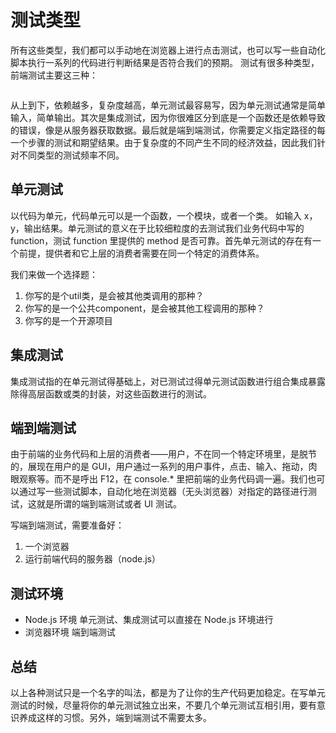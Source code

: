 # 测试类型

所有这些类型，我们都可以手动地在浏览器上进行点击测试，也可以写一些自动化脚本执行一系列的代码进行判断结果是否符合我们的预期。
测试有很多种类型，前端测试主要这三种：

<img :src="$withBase('/assets/test-type.png')">

从上到下，依赖越多，复杂度越高，单元测试最容易写，因为单元测试通常是简单输入，简单输出。其次是集成测试，因为你很难区分到底是一个函数还是依赖导致的错误，像是从服务器获取数据。最后就是端到端测试，你需要定义指定路径的每一个步骤的测试和期望结果。由于复杂度的不同产生不同的经济效益，因此我们针对不同类型的测试频率不同。

## 单元测试

以代码为单元，代码单元可以是一个函数，一个模块，或者一个类。
如输入 x，y，输出结果。单元测试的意义在于比较细粒度的去测试我们业务代码中写的 function，测试 function 里提供的 method 是否可靠。首先单元测试的存在有一个前提，提供者和它上层的消费者需要在同一个特定的消费体系。

我们来做一个选择题：
1. 你写的是个util类，是会被其他类调用的那种？
2. 你写的是一个公共component，是会被其他工程调用的那种？
3. 你写的是一个开源项目

## 集成测试

集成测试指的在单元测试得基础上，对已测试过得单元测试函数进行组合集成暴露除得高层函数或类的封装，对这些函数进行的测试。

## 端到端测试

由于前端的业务代码和上层的消费者——用户，不在同一个特定环境里，是脱节的，展现在用户的是 GUI，用户通过一系列的用户事件，点击、输入、拖动，肉眼观察等。而不是呼出 F12，在 console.* 里把前端的业务代码调一遍。我们也可以通过写一些测试脚本，自动化地在浏览器（无头浏览器）对指定的路径进行测试，这就是所谓的端到端测试或者 UI 测试。

写端到端测试，需要准备好：
1. 一个浏览器
2. 运行前端代码的服务器（node.js）

## 测试环境

- Node.js 环境 单元测试、集成测试可以直接在 Node.js 环境进行
- 浏览器环境 端到端测试

## 总结

以上各种测试只是一个名字的叫法，都是为了让你的生产代码更加稳定。在写单元测试的时候，尽量将你的单元测试独立出来，不要几个单元测试互相引用，要有意识养成这样的习惯。另外，端到端测试不需要太多。
